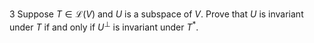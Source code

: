 3 Suppose $T \in \mathcal{L}(V)$ and $U$ is a subspace of $V$. Prove that $U$ is invariant under $T$ if and only if $U^{\perp}$ is invariant under $T^{*}$.
